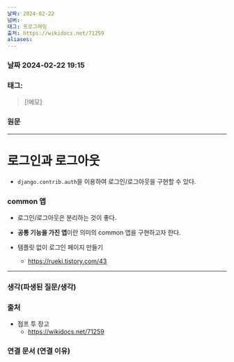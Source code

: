 ```yaml
---
날짜: 2024-02-22
넘버: 
태그: 프로그래밍
출처: https://wikidocs.net/71259
aliases:
---
```

### 날짜  2024-02-22 19:15

### 태그:

>[!메모]
>

### 원문
---
# 로그인과 로그아웃
- `django.contrib.auth`을 이용하여 로그인/로그아웃을 구현할 수 있다.
### common 앱
- 로그인/로그아웃은 분리하는 것이 좋다.
- **공통 기능을 가진 앱**이란 의미의 common 앱을 구현하고자 한다.

- 템플릿 없이 로그인 페이지 만들기
	- https://rueki.tistory.com/43


---
### 생각(파생된 질문/생각)

### 출처
- 점프 투 장고 
	- https://wikidocs.net/71259

### 연결 문서 (연결 이유)
